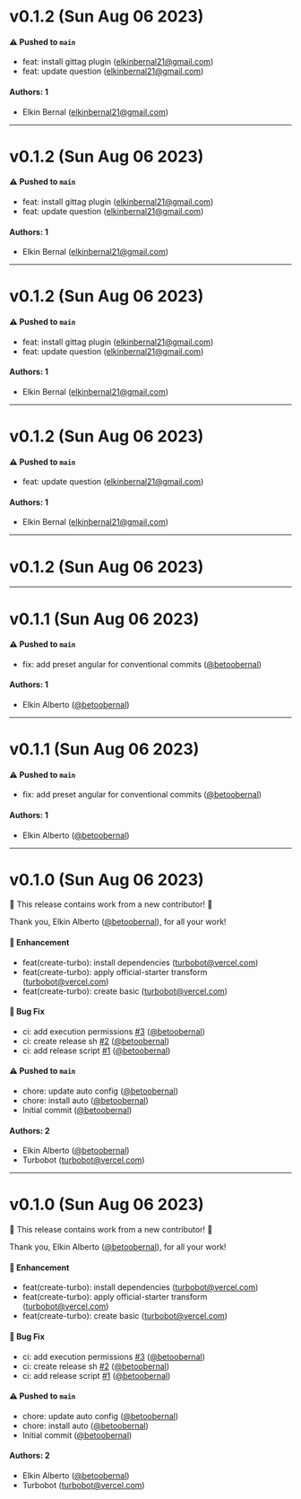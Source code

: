 # v0.1.2 (Sun Aug 06 2023)

#### ⚠️ Pushed to `main`

- feat: install gittag plugin (elkinbernal21@gmail.com)
- feat: update question (elkinbernal21@gmail.com)

#### Authors: 1

- Elkin Bernal (elkinbernal21@gmail.com)

---

# v0.1.2 (Sun Aug 06 2023)

#### ⚠️ Pushed to `main`

- feat: install gittag plugin (elkinbernal21@gmail.com)
- feat: update question (elkinbernal21@gmail.com)

#### Authors: 1

- Elkin Bernal (elkinbernal21@gmail.com)

---

# v0.1.2 (Sun Aug 06 2023)

#### ⚠️ Pushed to `main`

- feat: install gittag plugin (elkinbernal21@gmail.com)
- feat: update question (elkinbernal21@gmail.com)

#### Authors: 1

- Elkin Bernal (elkinbernal21@gmail.com)

---

# v0.1.2 (Sun Aug 06 2023)

#### ⚠️ Pushed to `main`

- feat: update question (elkinbernal21@gmail.com)

#### Authors: 1

- Elkin Bernal (elkinbernal21@gmail.com)

---

# v0.1.2 (Sun Aug 06 2023)



---

# v0.1.1 (Sun Aug 06 2023)

#### ⚠️ Pushed to `main`

- fix: add preset angular for conventional commits ([@betoobernal](https://github.com/betoobernal))

#### Authors: 1

- Elkin Alberto ([@betoobernal](https://github.com/betoobernal))

---

# v0.1.1 (Sun Aug 06 2023)

#### ⚠️ Pushed to `main`

- fix: add preset angular for conventional commits ([@betoobernal](https://github.com/betoobernal))

#### Authors: 1

- Elkin Alberto ([@betoobernal](https://github.com/betoobernal))

---

# v0.1.0 (Sun Aug 06 2023)

:tada: This release contains work from a new contributor! :tada:

Thank you, Elkin Alberto ([@betoobernal](https://github.com/betoobernal)), for all your work!

#### 🚀 Enhancement

- feat(create-turbo): install dependencies (turbobot@vercel.com)
- feat(create-turbo): apply official-starter transform (turbobot@vercel.com)
- feat(create-turbo): create basic (turbobot@vercel.com)

#### 🐛 Bug Fix

- ci: add execution permissions [#3](https://github.com/betoobernal/turborepo/pull/3) ([@betoobernal](https://github.com/betoobernal))
- ci: create release sh [#2](https://github.com/betoobernal/turborepo/pull/2) ([@betoobernal](https://github.com/betoobernal))
- ci: add release script [#1](https://github.com/betoobernal/turborepo/pull/1) ([@betoobernal](https://github.com/betoobernal))

#### ⚠️ Pushed to `main`

- chore: update auto config ([@betoobernal](https://github.com/betoobernal))
- chore: install auto ([@betoobernal](https://github.com/betoobernal))
- Initial commit ([@betoobernal](https://github.com/betoobernal))

#### Authors: 2

- Elkin Alberto ([@betoobernal](https://github.com/betoobernal))
- Turbobot (turbobot@vercel.com)

---

# v0.1.0 (Sun Aug 06 2023)

:tada: This release contains work from a new contributor! :tada:

Thank you, Elkin Alberto ([@betoobernal](https://github.com/betoobernal)), for all your work!

#### 🚀 Enhancement

- feat(create-turbo): install dependencies (turbobot@vercel.com)
- feat(create-turbo): apply official-starter transform (turbobot@vercel.com)
- feat(create-turbo): create basic (turbobot@vercel.com)

#### 🐛 Bug Fix

- ci: add execution permissions [#3](https://github.com/betoobernal/turborepo/pull/3) ([@betoobernal](https://github.com/betoobernal))
- ci: create release sh [#2](https://github.com/betoobernal/turborepo/pull/2) ([@betoobernal](https://github.com/betoobernal))
- ci: add release script [#1](https://github.com/betoobernal/turborepo/pull/1) ([@betoobernal](https://github.com/betoobernal))

#### ⚠️ Pushed to `main`

- chore: update auto config ([@betoobernal](https://github.com/betoobernal))
- chore: install auto ([@betoobernal](https://github.com/betoobernal))
- Initial commit ([@betoobernal](https://github.com/betoobernal))

#### Authors: 2

- Elkin Alberto ([@betoobernal](https://github.com/betoobernal))
- Turbobot (turbobot@vercel.com)
